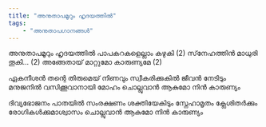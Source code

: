 ```yaml
---
title: "അനുതാപമൂറും ഹൃദയത്തില്‍"
tags:
    - "അനുതാപഗാനങ്ങൾ"
---
```

അനുതാപമൂറും ഹൃദയത്തില്‍
പാപകറകളെല്ലാം കഴുകി (2)
സ്‌നേഹത്തിന്‍ മാധുരി തൂകി... (2)
അങ്ങേതായ്‌ മാറ്റുമോ കാരുണ്യമേ (2)

ഏകനീശന്‍ തന്റെ തിരുമെയ്‌ നിണവും
സ്വീകരിക്കുകില്‍ ജീവന്‍ നേടിടും
മനുജനില്‍ വസിക്കൂവാനായി മോഹം
ചൊല്ലുവാന്‍ ആകുമോ നിന്‍ കാരുണ്യം

ദിവ്യഭോജനം പാതയില്‍ സംരക്ഷണം
ശക്തിയേകിടും സ്നേഹാമൃതം
ക്ലേശിതര്‍ക്കും രോഗികള്‍ക്കുമാശ്വാസം
ചൊല്ലുവാൻ ആകുമോ നിൻ കാരുണ്യം
